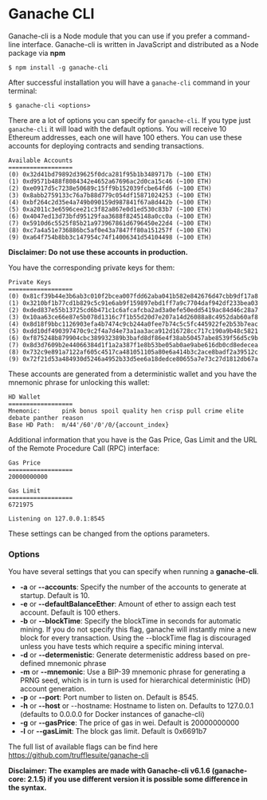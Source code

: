 # Ganache CLI

Ganache-cli is a Node module that you can use if you prefer a command-line interface. Ganache-cli is written in JavaScript and distributed as a Node package via **npm**
```
$ npm install -g ganache-cli
```
After successful installation you will have a `ganache-cli` command in your terminal:
```
$ ganache-cli <options>
```
There are a lot of options you can specify for `ganache-cli`. If you type just `ganache-cli` it will load with the default options. You will receive 10 Ethereum addresses, each one will have 100 ethers. You can use these accounts for deploying contracts and sending transactions.

```
Available Accounts
==================
(0) 0x32d41bd79892d39625f0dca281f95b1b3489717b (~100 ETH)
(1) 0xd9571b488f8084342e4652a67696ac2d0ca15c46 (~100 ETH)
(2) 0xe0917d5c7238e50689c15ff9b152039fcbe64fd6 (~100 ETH)
(3) 0x8abb2759133c76a7b88d779c054df15871024253 (~100 ETH)
(4) 0xbf264c2d35e4a749b090159d987841f67a8d442b (~100 ETH)
(5) 0xa2011c3e6596cee21c3f82a867e0d1ed530c83b7 (~100 ETH)
(6) 0x4047ed13d73bfd95129faa3688f8245148a0cc0a (~100 ETH)
(7) 0x5910d6c5525f85b21a973967861d6796450e22d4 (~100 ETH)
(8) 0xc7a4a51e736886bc5af0e43a7847ff80a151257f (~100 ETH)
(9) 0xa64f754b8bb3c147954c74f14006341d54104498 (~100 ETH)
```

**Disclaimer: Do not use these accounts in production.**

You have the corresponding private keys for them:

```
Private Keys
==================
(0) 0x81cf39b44e3b6ab3c010f2bcea007fdd62aba041b582e842676d47cbb9df17a8
(1) 0x3210bf1b77cd1b829c5c91e6ab9f159897ebd1ff7a9c7704daf942df233bea03
(2) 0xded837e55b13725cd6b471c1c6afcafcba2ad3a0efe50edd5419ac84d46c28a7
(3) 0x10aa63ce66e87e5b078d1316c7f1b55d20d7e207a14d26088a8c4952dab60af8
(4) 0x8d18f9bbc1126903efa4b7474c9cb244a0fee7b74c5c5fc445922fe2b53b7eac
(5) 0xdd10df490397470c9c2f4a7d4e73a1aa3aca912d16728cc717c190a9b48c5821
(6) 0xf875248b879904cbc389932389b3bafd8df86e4f38ab50457abe8539f56d5c9b
(7) 0x8d3d7609b2e44066384d1f1a2a387f1e8b53be05ab0ae9abe616db0cd8edecea
(8) 0x732c9e891a7122af605c4517ca481051105a80e6a414b3c2ace8badf2a39512c
(9) 0x72f21d53a484930d5246a4952b33d5ee6a18dedce80655a7e73c27d1812db67a
```

These accounts are generated from a deterministic wallet and you have the mnemonic phrase for unlocking this wallet:

```
HD Wallet
==================
Mnemonic:      pink bonus spoil quality hen crisp pull crime elite debate panther reason
Base HD Path:  m/44'/60'/0'/0/{account_index}
```

Additional information that you have is the Gas Price, Gas Limit and the URL of the Remote Procedure Call (RPC) interface:

```
Gas Price
==================
20000000000

Gas Limit
==================
6721975

Listening on 127.0.0.1:8545
```

These settings can be changed from the options parameters.

### Options
You have several settings that you can specify when running a **ganache-cli**.

- **-a** or **--accounts**: Specify the number of the accounts to generate at startup. Default is 10. 
- **-e** or **--defaultBalanceEther**: Amount of ether to assign each test account. Default is 100 ethers.
- **-b** or **--blockTime**: Specify the blockTime in seconds for automatic mining. If you do not specify this flag, ganache will instantly mine a new block for every transaction. Using the --blockTime flag is discouraged unless you have tests which require a specific mining interval.
- **-d** or **--determenistic**: Generate determenistic address based on pre-defined mnemonic phrase
- **-m** or **--mnemonic**: Use a BIP-39 mnemonic phrase for generating a PRNG seed, which is in turn is used for hierarchical deterministic (HD) account generation.
- **-p** or **--port**: Port number to listen on. Default is 8545.
- **-h** or **--host** or --hostname: Hostname to listen on. Defaults to 127.0.0.1 (defaults to 0.0.0.0 for Docker instances of ganache-cli)
- **-g** or **--gasPrice**: The price of gas in wei. Default is 20000000000
- **-l** or **--gasLimit**: The block gas limit. Default is 0x6691b7

The full list of available flags can be find here https://github.com/trufflesuite/ganache-cli

**Disclaimer: The examples are made with Ganache-cli v6.1.6 (ganache-core: 2.1.5) if you use different version it is possible some difference in the syntax.**







